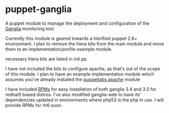 puppet-ganglia
================

A puppet module to manage the deployment and configuration of the [Ganglia](http://ganglia.sourceforge.net) monitoring tool.

Currently this module is geared towards a hierified puppet 2.6+ environment. I plan to remove the hiera bits from the main module and move them to an implementation/profile example module.

necessary hiera bits are listed in init.pp

I have not included the bits to configure apache, as that's out of the scope of this module. I plan to have an example implementation module which assumes you've already installed the [puppetlabs apache](https://github.com/puppetlabs/puppetlabs-apache) module

I have included [RPMs](https://github.com/wolfspyre/puppet-ganglia/tree/master/files/RPMs) for easy installation of both ganglia 3.4 and 3.5 for redhat5 based distros. I've also modified ganglia-web to have its' dependencies updated in environments where php53 is the php in use. I will provide RPMs for rh6 soon.